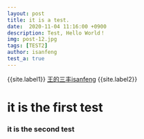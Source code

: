```yaml
---
layout: post
title: it is a test.
date:  2020-11-04 11:16:00 +0900
description: Test, Hello World！
img: post-12.jpg
tags: [TEST2]
author: isanfeng
test_a: true
---
```

{{site.label1}} <a href="https://isanfeng.github.io" target="\_blank">王的三丰isanfeng</a> {{site.label2}}

# it is the first test
### it is the second test
